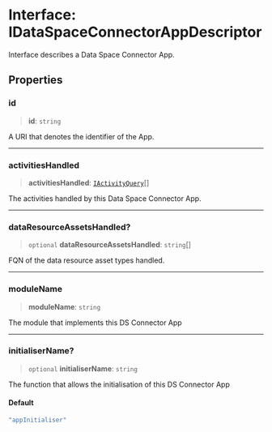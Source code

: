 # Interface: IDataSpaceConnectorAppDescriptor

Interface describes a Data Space Connector App.

## Properties

### id

> **id**: `string`

A URI that denotes the identifier of the App.

***

### activitiesHandled

> **activitiesHandled**: [`IActivityQuery`](IActivityQuery.md)[]

The activities handled by this Data Space Connector App.

***

### dataResourceAssetsHandled?

> `optional` **dataResourceAssetsHandled**: `string`[]

FQN of the data resource asset types handled.

***

### moduleName

> **moduleName**: `string`

The module that implements this DS Connector App

***

### initialiserName?

> `optional` **initialiserName**: `string`

The function that allows the initialisation of this DS Connector App

#### Default

```ts
"appInitialiser"
```
